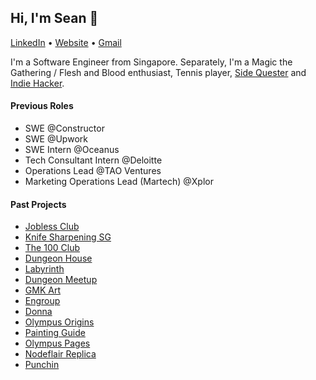 ## Hi, I'm Sean 👋
<p>
  <a href="https://www.linkedin.com/in/seantanyurong/">LinkedIn</a> •
  <a href="https://seantanyurong.com/">Website</a> •
  <a href="mailto:seantanyurong@gmail.com">Gmail</a>
</p>

I'm a Software Engineer from Singapore. Separately, I'm a Magic the Gathering / Flesh and Blood enthusiast, Tennis player, [Side Quester](https://seantanyurong.com/) and [Indie Hacker](https://www.jobless.club/).

#### Previous Roles
- SWE @Constructor
- SWE @Upwork
- SWE Intern @Oceanus
- Tech Consultant Intern @Deloitte
- Operations Lead @TAO Ventures
- Marketing Operations Lead (Martech) @Xplor

#### Past Projects
- [Jobless Club](https://www.jobless.club/)
- [Knife Sharpening SG](https://www.knifesharpening.sg/)
- [The 100 Club](https://the100club.io/)
- [Dungeon House](https://dungeon.house/)
- [Labyrinth](https://joinlabyrinth.vercel.app/)
- [Dungeon Meetup](https://dungeon-meetup.vercel.app/)
- [GMK Art](https://oo-gmkart.netlify.app/)
- [Engroup](https://www.engroup.sg/)
- [Donna](https://www.meetyourdonna.com/)
- [Olympus Origins](https://olympusorigins.netlify.app/)
- [Painting Guide](https://olympuspages-kolectiv.netlify.app/)
- [Olympus Pages](https://olympuspages.netlify.app/)
- [Nodeflair Replica](https://seantanyurong-nodeflair-assignment.vercel.app/)
- [Punchin](https://punchinkeys.netlify.app/)
